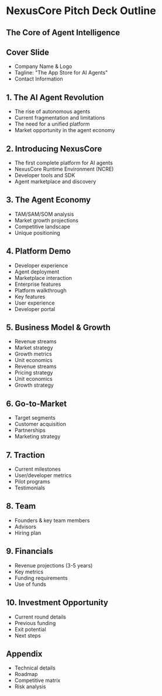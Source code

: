 # NexusCore Pitch Deck Outline
## The Core of Agent Intelligence

## Cover Slide
- Company Name & Logo
- Tagline: "The App Store for AI Agents"
- Contact Information

## 1. The AI Agent Revolution
- The rise of autonomous agents
- Current fragmentation and limitations
- The need for a unified platform
- Market opportunity in the agent economy

## 2. Introducing NexusCore
- The first complete platform for AI agents
- NexusCore Runtime Environment (NCRE)
- Developer tools and SDK
- Agent marketplace and discovery

## 3. The Agent Economy
- TAM/SAM/SOM analysis
- Market growth projections
- Competitive landscape
- Unique positioning

## 4. Platform Demo
- Developer experience
- Agent deployment
- Marketplace interaction
- Enterprise features
- Platform walkthrough
- Key features
- User experience
- Developer portal

## 5. Business Model & Growth
- Revenue streams
- Market strategy
- Growth metrics
- Unit economics
- Revenue streams
- Pricing strategy
- Unit economics
- Growth strategy

## 6. Go-to-Market
- Target segments
- Customer acquisition
- Partnerships
- Marketing strategy

## 7. Traction
- Current milestones
- User/developer metrics
- Pilot programs
- Testimonials

## 8. Team
- Founders & key team members
- Advisors
- Hiring plan

## 9. Financials
- Revenue projections (3-5 years)
- Key metrics
- Funding requirements
- Use of funds

## 10. Investment Opportunity
- Current round details
- Previous funding
- Exit potential
- Next steps

## Appendix
- Technical details
- Roadmap
- Competitive matrix
- Risk analysis
